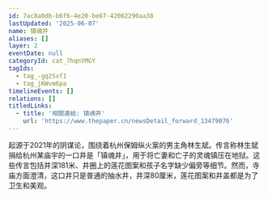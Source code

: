 ```yaml
---
id: 7ac8a0db-b6f6-4e20-be67-42062290aa38
lastUpdated: '2025-06-07'
name: 镇魂井
aliases: []
layer: 2
eventDate: null
categoryId: cat_7hqnYMGY
tagIds:
  - tag_-gq2Svf1
  - tag_jKWvm6pa
timelineEvents: []
relations: []
titledLinks:
  - title: '相關連結: 镇魂井'
    url: 'https://www.thepaper.cn/newsDetail_forward_13479076'
---
```

起源于2021年的阴谋论，围绕着杭州保姆纵火案的男主角林生斌。传言称林生斌捐给杭州某庙宇的一口井是「镇魂井」，用于将亡妻和亡子的灵魂镇压在地狱。这些传言包括井深181米、井圈上的莲花图案和孩子名字缺少偏旁等细节。然而，寺庙方面澄清，这口井只是普通的抽水井，井深80厘米，莲花图案和井盖都是为了卫生和美观。
